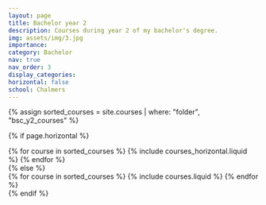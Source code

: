 ```yaml
---
layout: page
title: Bachelor year 2
description: Courses during year 2 of my bachelor's degree.
img: assets/img/3.jpg
importance:
category: Bachelor
nav: true
nav_order: 3
display_categories:
horizontal: false
school: Chalmers
---
```

<!-- markdownlint-disable MD033 -->

<div class="education">
<!-- Display projects without categories -->

{% assign sorted_courses = site.courses | where: "folder", "bsc_y2_courses" %}

  <!-- Generate cards for each project -->

{% if page.horizontal %}

  <div class="container">
    <div class="row row-cols-1 row-cols-md-2">
    {% for course in sorted_courses %}
      {% include courses_horizontal.liquid %}
    {% endfor %}
    </div>
  </div>
{% else %}
  <div class="row row-cols-1 row-cols-md-3">
    {% for course in sorted_courses %}
      {% include courses.liquid %}
    {% endfor %}
  </div>
{% endif %}
</div>
